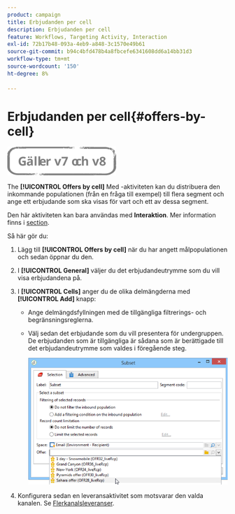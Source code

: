 ```yaml
---
product: campaign
title: Erbjudanden per cell
description: Erbjudanden per cell
feature: Workflows, Targeting Activity, Interaction
exl-id: 72b17b48-093a-4eb9-a848-3c1570e49b61
source-git-commit: b94c4bfd478b4a8fbcefe6341608dd6a14bb31d3
workflow-type: tm+mt
source-wordcount: '150'
ht-degree: 8%

---
```


# Erbjudanden per cell{#offers-by-cell}

![](../../assets/common.svg)

The **[!UICONTROL Offers by cell]** Med -aktiviteten kan du distribuera den inkommande populationen (från en fråga till exempel) till flera segment och ange ett erbjudande som ska visas för vart och ett av dessa segment.

Den här aktiviteten kan bara användas med **Interaktion**. Mer information finns i [section](../../interaction/using/about-outbound-channels.md).

Så här gör du:

1. Lägg till **[!UICONTROL Offers by cell]** när du har angett målpopulationen och sedan öppnar du den.
1. I **[!UICONTROL General]** väljer du det erbjudandeutrymme som du vill visa erbjudandena på.
1. I **[!UICONTROL Cells]** anger du de olika delmängderna med **[!UICONTROL Add]** knapp:

   * Ange delmängdsfyllningen med de tillgängliga filtrerings- och begränsningsreglerna.
   * Välj sedan det erbjudande som du vill presentera för undergruppen. De erbjudanden som är tillgängliga är sådana som är berättigade till det erbjudandeutrymme som valdes i föregående steg.

      ![](assets/int_offer_per_cell1.png)

1. Konfigurera sedan en leveransaktivitet som motsvarar den valda kanalen. Se [Flerkanalsleveranser](cross-channel-deliveries.md).
